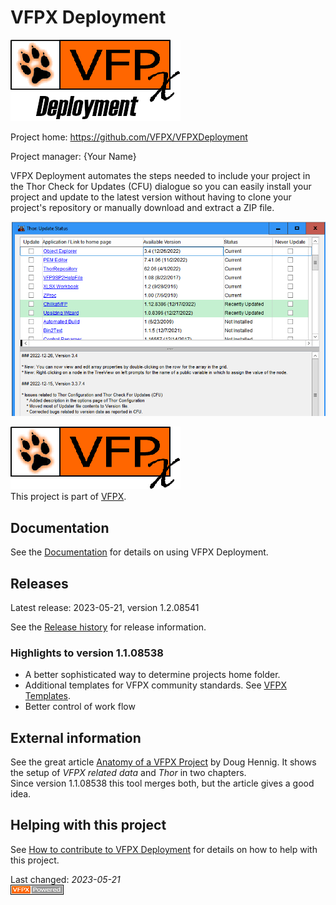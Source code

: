 <!-- 
On each build, the sections framed by
"VerNo" or "DeploymentDate" will be replaced with recent data
-->
# VFPX Deployment
![VFPX Deployment logo](./docs/Images/vfpxdeployment.png "VFPX Deployment")

Project home: https://github.com/VFPX/VFPXDeployment

Project manager: {Your Name}

VFPX Deployment automates the steps needed to include your project in the Thor Check for Updates (CFU) dialogue
so you can easily install your project and update to the latest version without having to clone your project's repository or manually download and extract a ZIP file.

![Thor CFU](./docs/Images/ThorCFUDialog.png "Thor CFU")

![VFPX Banner](./docs/images/vfpxbanner.gif "VFPX")   
This project is part of [VFPX](https://vfpx.github.io/).

## Documentation
See the [Documentation](./docs/ThorUpdate.md) for details on using VFPX Deployment.

## Releases

Latest release: <!--DeploymentDate-->2023-05-21<!--/DeploymentDate-->,
version <!--VERNO-->1.2.08541<!--/VerNo-->

See the [Release history](./docs/ChangeLog.md) for release information.

### Highlights to version 1.1.08538
- A better sophisticated way to determine projects home folder.
- Additional templates for VFPX community standards. See [VFPX Templates](./vfpx_templates.md).
- Better control of work flow

## External information
See the great article [Anatomy of a VFPX Project](https://doughennig.blogspot.com/2023/05/anatomy-of-vfpx-project.html) by Doug Hennig.
It shows the setup of *VFPX related data* and *Thor* in two chapters.   
Since version 1.1.08538 this tool merges both, but the article gives a good idea.

## Helping with this project

See [How to contribute to VFPX Deployment](.github/CONTRIBUTING.md) for details on how to help with this project.

Last changed: _<!--DeploymentDate-->2023-05-21<!--/DeploymentDate-->_   
![powered by VFPX](./docs/Images/vfpxpoweredby_alternative.gif "powered by VFPX")
